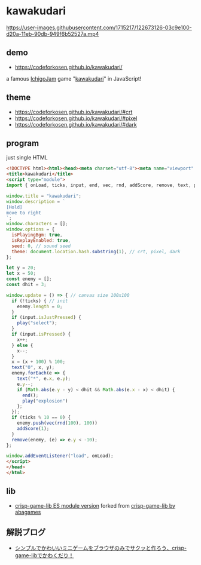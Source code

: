 # kawakudari

https://user-images.githubusercontent.com/1715217/122673126-03c9e100-d20a-11eb-90db-949f6b52527a.mp4

## demo

- https://codeforkosen.github.io/kawakudari/

a famous [IchigoJam](https://ichigojam.net/) game "[kawakudari](https://ichigojam.github.io/print/ja/KAWAKUDARI.html)" in JavaScript!

## theme

- https://codeforkosen.github.io/kawakudari/#crt
- https://codeforkosen.github.io/kawakudari/#pixel
- https://codeforkosen.github.io/kawakudari/#dark

## program

just single HTML
```html
<!DOCTYPE html><html><head><meta charset="utf-8"><meta name="viewport" content="width=device-width">
<title>kawakudari</title>
<script type="module">
import { onLoad, ticks, input, end, vec, rnd, addScore, remove, text, play } from "https://taisukef.github.io/crisp-game-lib/es/main.js";

window.title = "kawakudari";
window.description = `
[Hold]
move to right
`;
window.characters = [];
window.options = {
  isPlayingBgm: true,
  isReplayEnabled: true,
  seed: 0, // sound seed
  theme: document.location.hash.substring(1), // crt, pixel, dark
};

let y = 20;
let x = 50;
const enemy = [];
const dhit = 3;

window.update = () => { // canvas size 100x100
  if (!ticks) { // init
    enemy.length = 0;
  }
  if (input.isJustPressed) {
    play("select");
  }
  if (input.isPressed) {
    x++;
  } else {
    x--;
  }
  x = (x + 100) % 100;
  text("O", x, y);
  enemy.forEach(e => {
    text("*", e.x, e.y);
    e.y--;
    if (Math.abs(e.y - y) < dhit && Math.abs(e.x - x) < dhit) {
      end();
      play("explosion")
    };
  });
  if (ticks % 10 == 0) {
    enemy.push(vec(rnd(100), 100))
    addScore(1);
  }
  remove(enemy, (e) => e.y < -10);
};

window.addEventListener("load", onLoad);
</script>
</head>
</html>
 ```

## lib

- [crisp-game-lib ES module version](https://github.com/taisukef/crisp-game-lib) forked from [crisp-game-lib by abagames](https://github.com/abagames/crisp-game-lib)

## 解説ブログ

- [シンプルでかわいいミニゲームをブラウザのみでサクッと作ろう、crisp-game-libでかわくだり！](https://fukuno.jig.jp/3251)

